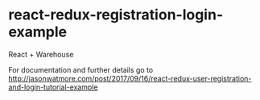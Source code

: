 # react-redux-registration-login-example

React + Warehouse

For documentation and further details go to http://jasonwatmore.com/post/2017/09/16/react-redux-user-registration-and-login-tutorial-example
